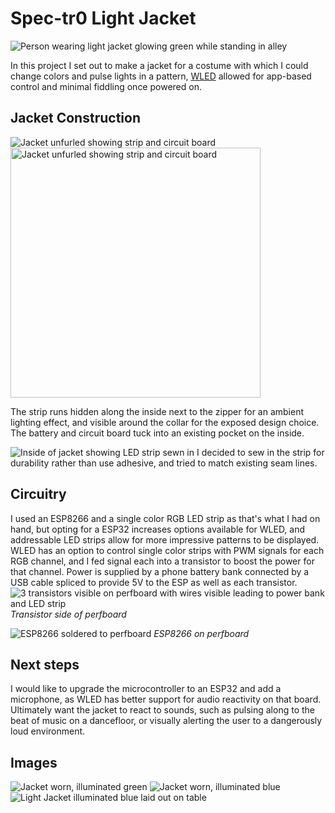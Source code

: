 # Spec-tr0 Light Jacket

![Person wearing light jacket glowing green while standing in alley](Images/outside.jpg)

In this project I set out to make a jacket for a costume with which I could change colors and pulse lights in a pattern,
[WLED](https://github.com/WLED/WLED) allowed for app-based control and minimal fiddling once powered on.

## Jacket Construction
![Jacket unfurled showing strip and circuit board](Images/open.jpg)
<img src="Images/open.jpg" width="400" alt="Jacket unfurled showing strip and circuit board">

The strip runs hidden along the inside next to the zipper for an ambient lighting effect, and visible around the collar for the exposed design choice.
The battery and circuit board tuck into an existing pocket on the inside.

![Inside of jacket showing LED strip sewn in](Images/sewing.jpg)
I decided to sew in the strip for durability rather than use adhesive, and tried to match existing seam lines.

## Circuitry
I used an ESP8266 and a single color RGB LED strip as that's what I had on hand, but opting for a ESP32 increases options available for WLED, and addressable LED strips allow for more impressive patterns to be displayed.
WLED has an option to control single color strips with PWM signals for each RGB channel, and I fed signal each into a transistor to boost the power for that channel.
Power is supplied by a phone battery bank connected by a USB cable spliced to provide 5V to the ESP as well as each transistor. 
![3 transistors visible on perfboard with wires visible leading to power bank and LED strip](Images/transistorSide.jpg)
*Transistor side of perfboard*

![ESP8266 soldered to perfboard](Images/boardSide.jpg)
*ESP8266 on perfboard*

## Next steps
I would like to upgrade the microcontroller to an ESP32 and add a microphone, as WLED has better support for audio reactivity on that board.
Ultimately want the jacket to react to sounds, such as pulsing along to the beat of music on a dancefloor, or visually alerting the user to a dangerously loud environment.

## Images
![Jacket worn, illuminated green](Images/green.jpg)
![Jacket worn, illuminated blue](Images/blue.jpg)
![Light Jacket illuminated blue laid out on table](Images/closedCrop.jpg)
